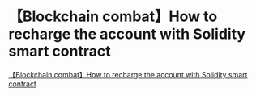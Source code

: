 # 【Blockchain combat】How to recharge the account with Solidity smart contract
[【Blockchain combat】How to recharge the account with Solidity smart contract](https://aiwithcloud.com/2022/09/15/%e3%80%90blockchain_combat%e3%80%91how_to_recharge_the_account_with_solidity_smart_contract/)
